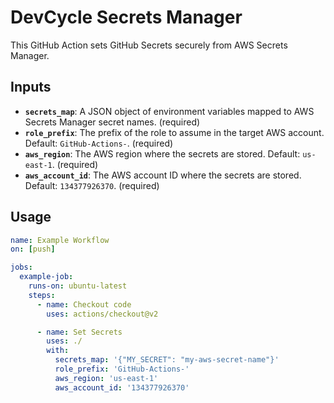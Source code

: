 # DevCycle Secrets Manager

This GitHub Action sets GitHub Secrets securely from AWS Secrets Manager.

## Inputs

- **`secrets_map`**: A JSON object of environment variables mapped to AWS Secrets Manager secret names. (required)
- **`role_prefix`**: The prefix of the role to assume in the target AWS account. Default: `GitHub-Actions-`. (required)
- **`aws_region`**: The AWS region where the secrets are stored. Default: `us-east-1`. (required)
- **`aws_account_id`**: The AWS account ID where the secrets are stored. Default: `134377926370`. (required)

## Usage

```yaml
name: Example Workflow
on: [push]

jobs:
  example-job:
    runs-on: ubuntu-latest
    steps:
      - name: Checkout code
        uses: actions/checkout@v2

      - name: Set Secrets
        uses: ./
        with:
          secrets_map: '{"MY_SECRET": "my-aws-secret-name"}'
          role_prefix: 'GitHub-Actions-'
          aws_region: 'us-east-1'
          aws_account_id: '134377926370'
```
